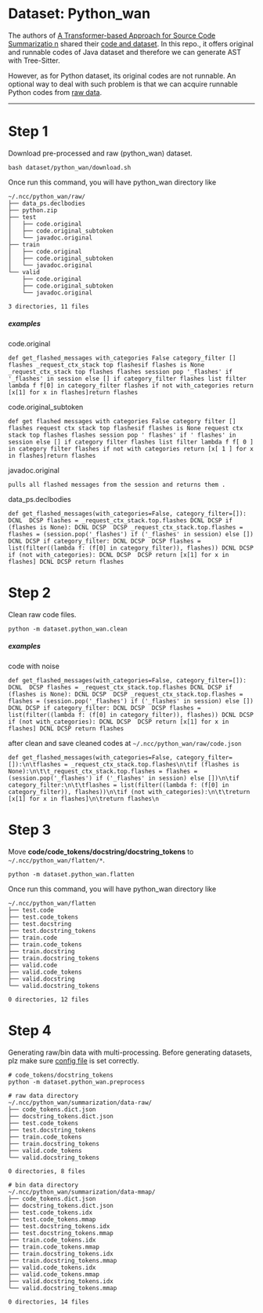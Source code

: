 # Dataset: Python_wan

The authors of [A Transformer-based Approach for Source Code Summarizatio
n](https://arxiv.org/pdf/2005.00653.pdf) shared their [code and dataset](https://github.com/wasiahmad/NeuralCodeSum). 
In this repo., it offers original and runnable codes of Java dataset and therefore we can generate AST with Tree-Sitter.

However, as for Python dataset, its original codes are not runnable. An optional way to deal with such problem is that
  we can acquire runnable Python codes from [raw data](https://github.com/wanyao1992/code_summarization_public).

<hr>

# Step 1 
Download pre-processed and raw (python_wan) dataset.
```shell script
bash dataset/python_wan/download.sh
```
Once run this command, you will have python_wan directory like
```shell script
~/.ncc/python_wan/raw/
├── data_ps.declbodies
├── python.zip
├── test
│   ├── code.original
│   ├── code.original_subtoken
│   └── javadoc.original
├── train
│   ├── code.original
│   ├── code.original_subtoken
│   └── javadoc.original
└── valid
    ├── code.original
    ├── code.original_subtoken
    └── javadoc.original

3 directories, 11 files
```  
##### examples
code.original
```shell script
def get_flashed_messages with_categories False category_filter [] flashes _request_ctx_stack top flashesif flashes is None _request_ctx_stack top flashes flashes session pop '_flashes' if '_flashes' in session else [] if category_filter flashes list filter lambda f f[0] in category_filter flashes if not with_categories return [x[1] for x in flashes]return flashes
```
code.original_subtoken
```shell script
def get flashed messages with categories False category filter [] flashes request ctx stack top flashesif flashes is None request ctx stack top flashes flashes session pop ' flashes' if ' flashes' in session else [] if category filter flashes list filter lambda f f[ 0 ] in category filter flashes if not with categories return [x[ 1 ] for x in flashes]return flashes
```
javadoc.original
```shell script
pulls all flashed messages from the session and returns them .
```
data_ps.declbodies
```shell script
def get_flashed_messages(with_categories=False, category_filter=[]): DCNL  DCSP flashes = _request_ctx_stack.top.flashes DCNL DCSP if (flashes is None): DCNL DCSP  DCSP _request_ctx_stack.top.flashes = flashes = (session.pop('_flashes') if ('_flashes' in session) else []) DCNL DCSP if category_filter: DCNL DCSP  DCSP flashes = list(filter((lambda f: (f[0] in category_filter)), flashes)) DCNL DCSP if (not with_categories): DCNL DCSP  DCSP return [x[1] for x in flashes] DCNL DCSP return flashes
```

# Step 2
Clean raw code files.
```shell script
python -m dataset.python_wan.clean
```
##### examples
code with noise
```shell script
def get_flashed_messages(with_categories=False, category_filter=[]): DCNL  DCSP flashes = _request_ctx_stack.top.flashes DCNL DCSP if (flashes is None): DCNL DCSP  DCSP _request_ctx_stack.top.flashes = flashes = (session.pop('_flashes') if ('_flashes' in session) else []) DCNL DCSP if category_filter: DCNL DCSP  DCSP flashes = list(filter((lambda f: (f[0] in category_filter)), flashes)) DCNL DCSP if (not with_categories): DCNL DCSP  DCSP return [x[1] for x in flashes] DCNL DCSP return flashes
```
after clean and save cleaned codes at ```~/.ncc/python_wan/raw/code.json``` 
```shell script
def get_flashed_messages(with_categories=False, category_filter=[]):\n\tflashes = _request_ctx_stack.top.flashes\n\tif (flashes is None):\n\t\t_request_ctx_stack.top.flashes = flashes = (session.pop('_flashes') if ('_flashes' in session) else [])\n\tif category_filter:\n\t\tflashes = list(filter((lambda f: (f[0] in category_filter)), flashes))\n\tif (not with_categories):\n\t\treturn [x[1] for x in flashes]\n\treturn flashes\n
```

# Step 3
Move **code/code_tokens/docstring/docstring_tokens** to ```~/.ncc/python_wan/flatten/*```.
```shell script
python -m dataset.python_wan.flatten
```
Once run this command, you will have python_wan directory like
```shell script
~/.ncc/python_wan/flatten
├── test.code
├── test.code_tokens
├── test.docstring
├── test.docstring_tokens
├── train.code
├── train.code_tokens
├── train.docstring
├── train.docstring_tokens
├── valid.code
├── valid.code_tokens
├── valid.docstring
└── valid.docstring_tokens

0 directories, 12 files
```

# Step 4
Generating raw/bin data with multi-processing. 
Before generating datasets, plz make sure [config file](./config/preprocess.yml) is set correctly.
```shell script
# code_tokens/docstring_tokens
python -m dataset.python_wan.preprocess
```
```shell script
# raw data directory
~/.ncc/python_wan/summarization/data-raw/
├── code_tokens.dict.json
├── docstring_tokens.dict.json
├── test.code_tokens
├── test.docstring_tokens
├── train.code_tokens
├── train.docstring_tokens
├── valid.code_tokens
└── valid.docstring_tokens

0 directories, 8 files
```
```shell script
# bin data directory
~/.ncc/python_wan/summarization/data-mmap/
├── code_tokens.dict.json
├── docstring_tokens.dict.json
├── test.code_tokens.idx
├── test.code_tokens.mmap
├── test.docstring_tokens.idx
├── test.docstring_tokens.mmap
├── train.code_tokens.idx
├── train.code_tokens.mmap
├── train.docstring_tokens.idx
├── train.docstring_tokens.mmap
├── valid.code_tokens.idx
├── valid.code_tokens.mmap
├── valid.docstring_tokens.idx
└── valid.docstring_tokens.mmap

0 directories, 14 files
```

<!--
# step 4
```
python -m dataset.csn_feng.feature_extract -l python -f ~/.ncc/python_wan/flatten -r ~/.ncc/python_wan/refine -s ~/.ncc/python_wan/libs 
```

# step 5
```
python -m dataset.csn_feng.filter -l python -r ~/.ncc/python_wan/refine -f ~/.ncc/python_wan/filter
```
->